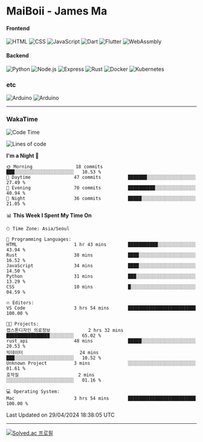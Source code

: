 # MaiBoii - James Ma

#### Frontend
![HTML](https://img.shields.io/badge/-HTML-E34F26?style=flat-square&logo=html5&logoColor=white)
![CSS](https://img.shields.io/badge/-CSS-1572B6?style=flat-square&logo=css3)
![JavaScript](https://img.shields.io/badge/-JavaScript-F7DF1E?style=flat-square&logo=javascript&logoColor=black)
![Dart](https://img.shields.io/badge/-Dart-0175C2?style=flat-square&logo=dart)
![Flutter](https://img.shields.io/badge/-Flutter-02569B?style=flat-square&logo=flutter)
![WebAssmbly](https://img.shields.io/badge/-WebAssembly-654FF0?style=flat-square&logo=webassembly&logoColor=white)


#### Backend
![Python](https://img.shields.io/badge/-Python-3776AB?style=flat-square&logo=python&logoColor=white)
![Node.js](https://img.shields.io/badge/-Node.js-339933?style=flat-square&logo=node.js&logoColor=white)
![Express](https://img.shields.io/badge/-Express-339933?style=flat-square&logo=express&logoColor=white)
![Rust](https://img.shields.io/badge/-Rust-000000?style=flat-square&logo=rust&logoColor=white)
![Docker](https://img.shields.io/badge/-Docker-2496ED?style=flat-square&logo=docker&logoColor=white)
![Kubernetes](https://img.shields.io/badge/-Kubernetes-326CE5?style=flat-square&logo=kubernetes&logoColor=white)


### etc
![Arduino](https://img.shields.io/badge/-Arduino-00878F?style=flat-square&logo=arduino&logoColor=white)
![Arduino](https://img.shields.io/badge/-Bevy-232326?style=flat-square&logo=bevy&logoColor=white)

---
### WakaTime
<!--START_SECTION:waka-->
![Code Time](http://img.shields.io/badge/Code%20Time-815%20hrs%2020%20mins-blue)

![Lines of code](https://img.shields.io/badge/From%20Hello%20World%20I%27ve%20Written-152.1%20thousand%20lines%20of%20code-blue)

**I'm a Night 🦉** 

```text
🌞 Morning                18 commits          ███░░░░░░░░░░░░░░░░░░░░░░   10.53 % 
🌆 Daytime                47 commits          ███████░░░░░░░░░░░░░░░░░░   27.49 % 
🌃 Evening                70 commits          ██████████░░░░░░░░░░░░░░░   40.94 % 
🌙 Night                  36 commits          █████░░░░░░░░░░░░░░░░░░░░   21.05 % 
```


📊 **This Week I Spent My Time On** 

```text
🕑︎ Time Zone: Asia/Seoul

💬 Programming Languages: 
HTML                     1 hr 43 mins        ███████████░░░░░░░░░░░░░░   43.94 % 
Rust                     38 mins             ████░░░░░░░░░░░░░░░░░░░░░   16.52 % 
JavaScript               34 mins             ████░░░░░░░░░░░░░░░░░░░░░   14.50 % 
Python                   31 mins             ███░░░░░░░░░░░░░░░░░░░░░░   13.29 % 
CSS                      10 mins             █░░░░░░░░░░░░░░░░░░░░░░░░   04.59 % 

🔥 Editors: 
VS Code                  3 hrs 54 mins       █████████████████████████   100.00 % 

🐱‍💻 Projects: 
캡스톤디자인_의료정보              2 hrs 32 mins       ████████████████░░░░░░░░░   65.02 % 
rust_api                 48 mins             █████░░░░░░░░░░░░░░░░░░░░   20.53 % 
빅데이터                     24 mins             ███░░░░░░░░░░░░░░░░░░░░░░   10.52 % 
Unknown Project          3 mins              ░░░░░░░░░░░░░░░░░░░░░░░░░   01.61 % 
호작질                      2 mins              ░░░░░░░░░░░░░░░░░░░░░░░░░   01.16 % 

💻 Operating System: 
Mac                      3 hrs 54 mins       █████████████████████████   100.00 % 
```


 Last Updated on 29/04/2024 18:38:05 UTC
<!--END_SECTION:waka-->
---
[![Solved.ac
프로필](http://mazassumnida.wtf/api/v2/generate_badge?boj=msu2020)](https://solved.ac/msu2020)
